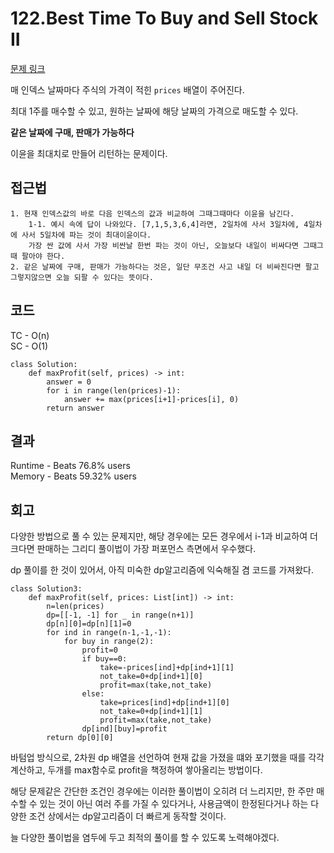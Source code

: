 # 122.Best Time To Buy and Sell Stock II

[문제 링크](https://leetcode.com/problems/best-time-to-buy-and-sell-stock-ii/description)

매 인덱스 날짜마다 주식의 가격이 적힌 `prices` 배열이 주어진다.

최대 1주를 매수할 수 있고, 원하는 날짜에 해당 날짜의 가격으로 매도할 수 있다.

**같은 날짜에 구매, 판매가 가능하다**

이윤을 최대치로 만들어 리턴하는 문제이다. 

## 접근법

```
1. 현재 인덱스값의 바로 다음 인덱스의 값과 비교하여 그때그때마다 이윤을 남긴다.
    1-1. 예시 속에 답이 나와있다. [7,1,5,3,6,4]라면, 2일차에 사서 3일차에, 4일차에 사서 5일차에 파는 것이 최대이윤이다.
    가장 싼 값에 사서 가장 비싼날 한번 파는 것이 아닌, 오늘보다 내일이 비싸다면 그때그때 팔아야 한다.
2. 같은 날짜에 구매, 판매가 가능하다는 것은, 일단 무조건 사고 내일 더 비싸진다면 팔고 그렇지않으면 오늘 되팔 수 있다는 뜻이다.
```

## 코드

TC - O(n)<br>
SC - O(1)

```
class Solution:
    def maxProfit(self, prices) -> int:
        answer = 0
        for i in range(len(prices)-1):
            answer += max(prices[i+1]-prices[i], 0)
        return answer
```

## 결과

Runtime - Beats 76.8% users<br>
Memory - Beats 59.32% users

## 회고

다양한 방법으로 풀 수 있는 문제지만, 해당 경우에는 모든 경우에서 i-1과 비교하여 더 크다면 판매하는 그리디 풀이법이 가장 퍼포먼스 측면에서 우수했다.

dp 풀이를 한 것이 있어서, 아직 미숙한 dp알고리즘에 익숙해질 겸 코드를 가져왔다.

```
class Solution3:
    def maxProfit(self, prices: List[int]) -> int:
        n=len(prices)
        dp=[[-1, -1] for _ in range(n+1)]
        dp[n][0]=dp[n][1]=0
        for ind in range(n-1,-1,-1):
            for buy in range(2):
                profit=0
                if buy==0:
                    take=-prices[ind]+dp[ind+1][1]
                    not_take=0+dp[ind+1][0]
                    profit=max(take,not_take)
                else:
                    take=prices[ind]+dp[ind+1][0]
                    not_take=0+dp[ind+1][1]
                    profit=max(take,not_take)
                dp[ind][buy]=profit
        return dp[0][0]
```

바텀업 방식으로, 2차원 dp 배열을 선언하여 현재 값을 가졌을 떄와 포기했을 때를 각각 계산하고, 두개를 max함수로 profit을 책정하여 쌓아올리는 방법이다.

해당 문제같은 간단한 조건인 경우에는 이러한 풀이법이 오히려 더 느리지만, 한 주만 매수할 수 있는 것이 아닌 여러 주를 가질 수 있다거나, 사용금액이 한정된다거나 하는 다양한 조건 상에서는 dp알고리즘이 더 빠르게 동작할 것이다.

늘 다양한 풀이법을 염두에 두고 최적의 풀이를 할 수 있도록 노력해야겠다. 